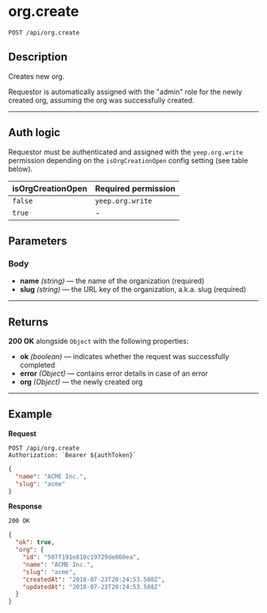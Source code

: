 # org.create

`POST /api/org.create`

## Description

Creates new org.

Requestor is automatically assigned with the "admin" role for the newly created org, assuming the org was successfully created.

---

## Auth logic

Requestor must be authenticated and assigned with the `yeep.org.write` permission depending on the `isOrgCreationOpen` config setting (see table below).

| isOrgCreationOpen | Required permission |
| ----------------- | ------------------- |
| `false`           | `yeep.org.write`    |
| `true`            | -                   |

## Parameters

### Body

- **name** _(string)_ — the name of the organization (required)
- **slug** _(string)_ — the URL key of the organization, a.k.a. slug (required)

---

## Returns

**200 OK** alongside `Object` with the following properties:

- **ok** _(boolean)_ — indicates whether the request was successfully completed
- **error** _(Object)_ — contains error details in case of an error
- **org** _(Object)_ — the newly created org

---

## Example

**Request**

```
POST /api/org.create
Authorization: `Bearer ${authToken}`
```

```json
{
  "name": "ACME Inc.",
  "slug": "acme"
}
```

**Response**

`200 OK`

```json
{
  "ok": true,
  "org": {
    "id": "507f191e810c19729de860ea",
    "name": "ACME Inc.",
    "slug": "acme",
    "createdAt": "2018-07-23T20:24:53.588Z",
    "updatedAt": "2018-07-23T20:24:53.588Z"
  }
}
```
